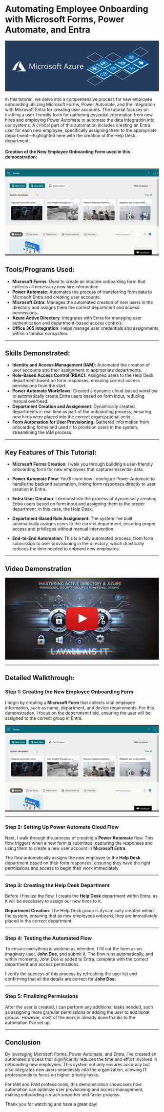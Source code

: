 # Automating Employee Onboarding with Microsoft Forms, Power Automate, and Entra
![Microsoft Azure Banner](https://github.com/KLavallais/KLavallais/blob/assets/Microsoft-Azure-Banner_0002.jpg?raw=true)

In this tutorial, we delve into a comprehensive process for new employee onboarding utilizing Microsoft Forms, Power Automate, and the integration with Microsoft Entra for creating user accounts. The tutorial focuses on crafting a user-friendly form for gathering essential information from new hires and employing Power Automate to automate the data integration into our systems. A critical part of this automation includes creating an Entra user for each new employee, specifically assigning them to the appropriate department—highlighted here with the creation of the Help Desk department.

#### Creation of the New Employee Onboarding Form used in this demonstration:
![Microsoft Forms Demonstration](https://github.com/KLavallais/KLavallais/blob/assets/Microsoft%20Forms%20Demonstration.gif)
---

## Tools/Programs Used:
- **Microsoft Forms**: Used to create an intuitive onboarding form that collects all necessary new hire information.
- **Power Automate**: Automates the process of transferring form data to Microsoft Entra and creating user accounts.
- **Microsoft Entra**: Manages the automated creation of new users in the directory and assigns them the correct department and access permissions.
- **Azure Active Directory**: Integrates with Entra for managing user authentication and department-based access controls.
- **Office 365 Integration**: Helps manage user credentials and assignments within a familiar ecosystem.

---

## Skills Demonstrated:
- **Identity and Access Management (IAM)**: Automated the creation of user accounts and their assignment to appropriate departments.
- **Role-Based Access Control (RBAC)**: Assigned users to the Help Desk department based on form responses, ensuring correct access permissions from the start.
- **Power Automate Workflows**: Created a dynamic cloud-based workflow to automatically create Entra users based on form input, reducing manual overhead.
- **Department Creation and Assignment**: Dynamically created departments in real time as part of the onboarding process, ensuring new hires were placed into the correct organizational units.
- **Form Automation for User Provisioning**: Gathered information from onboarding forms and used it to provision users in the system, streamlining the IAM process.

---

## Key Features of This Tutorial:

- **Microsoft Forms Creation**: I walk you through building a user-friendly onboarding form for new employees that captures essential data.
  
- **Power Automate Flow**: You’ll learn how I configure Power Automate to handle the backend automation, linking form responses directly to user creation in Entra.

- **Entra User Creation**: I demonstrate the process of dynamically creating Entra users based on form input and assigning them to the proper department, in this case, the Help Desk.

- **Department-Based Role Assignment**: The system I’ve built automatically assigns users to the correct department, ensuring proper access and privileges without manual intervention.

- **End-to-End Automation**: This is a fully automated process, from form submission to user provisioning in the directory, which drastically reduces the time needed to onboard new employees.

---

## Video Demonstration

[![Watch the video](https://github.com/KLavallais/KLavallais/blob/assets/Permissions%20and%20Security%20Groups%20Azure%20Thumbnail.jpg)](https://youtu.be/4OCqiQdUeMQ)


---

## Detailed Walkthrough:

### Step 1: Creating the New Employee Onboarding Form

I begin by creating a **Microsoft Form** that collects vital employee information, such as name, department, and device requirements. For this demonstration, I focus on the department field, ensuring the user will be assigned to the correct group in Entra. 

![Microsoft Forms Demonstration](https://github.com/KLavallais/KLavallais/blob/assets/Microsoft%20Forms%20Demonstration.gif)

---

### Step 2: Setting Up Power Automate Cloud Flow

Next, I walk through the process of creating a **Power Automate** flow. This flow triggers when a new form is submitted, capturing the responses and using them to create a new user account in **Microsoft Entra**.

The flow automatically assigns the new employee to the **Help Desk** department based on their form responses, ensuring they have the right permissions and access to begin their work immediately.

---

### Step 3: Creating the Help Desk Department

Before I finalize the flow, I create the **Help Desk** department within Entra, as it will be necessary to assign our new hires to it.

**Department Creation**: The Help Desk group is dynamically created within the system, ensuring that as new employees onboard, they are immediately placed in the correct department.

---

### Step 4: Testing the Automated Flow

To ensure everything is working as intended, I fill out the form as an imaginary user, **John Doe**, and submit it. The flow runs automatically, and within moments, John Doe is added to Entra, complete with the correct department and access permissions.

I verify the success of this process by refreshing the user list and confirming that all the details are correct for **John Doe**.

---

### Step 5: Finalizing Permissions

After the user is created, I can perform any additional tasks needed, such as assigning more granular permissions or adding the user to additional groups. However, most of the work is already done thanks to the automation I’ve set up.

---

## Conclusion

By leveraging Microsoft Forms, Power Automate, and Entra, I’ve created an automated process that significantly reduces the time and effort involved in onboarding new employees. This system not only ensures accuracy but also integrates new users seamlessly into the organization, allowing IT professionals to focus on higher-priority tasks.

For IAM and PAM professionals, this demonstration showcases how automation can optimize user provisioning and access management, making onboarding a much smoother and faster process. 

Thank you for watching and have a great day!



